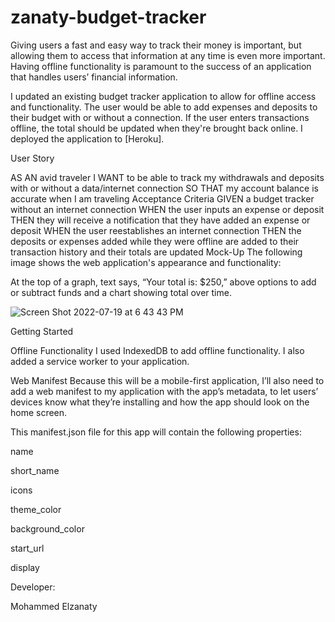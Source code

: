 # zanaty-budget-tracker

Giving users a fast and easy way to track their money is important, but allowing them to access that information at any time is even more important. Having offline functionality is paramount to the success of an application that handles users’ financial information.

I updated an existing budget tracker application to allow for offline access and functionality. The user would be able to add expenses and deposits to their budget with or without a connection. If the user enters transactions offline, the total should be updated when they're brought back online. I deployed the application to [Heroku].

User Story

AS AN avid traveler
I WANT to be able to track my withdrawals and deposits with or without a data/internet connection
SO THAT my account balance is accurate when I am traveling 
Acceptance Criteria
GIVEN a budget tracker without an internet connection
WHEN the user inputs an expense or deposit
THEN they will receive a notification that they have added an expense or deposit
WHEN the user reestablishes an internet connection
THEN the deposits or expenses added while they were offline are added to their transaction history and their totals are updated
Mock-Up
The following image shows the web application's appearance and functionality:

At the top of a graph, text says, “Your total is: $250,” above options to add or subtract funds and a chart showing total over time.

![Screen Shot 2022-07-19 at 6 43 43 PM](https://user-images.githubusercontent.com/67457318/180116135-819a90e6-23a8-4cca-a38e-7ff9a932f7de.png)

Getting Started

Offline Functionality
I used IndexedDB to add offline functionality. 
I also added a service worker to your application. 


Web Manifest
Because this will be a mobile-first application, I’ll also need to add a web manifest to my application with the app’s metadata, to let users’ devices know what they’re installing and how the app should look on the home screen.

This manifest.json file for this app will contain the following properties:

name

short_name

icons

theme_color

background_color

start_url

display


Developer:

Mohammed Elzanaty
